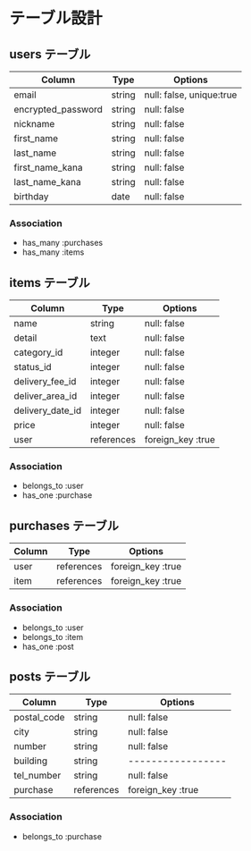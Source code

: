 # テーブル設計

## users テーブル

| Column             | Type   | Options                  |
| ------------------ | ------ | ------------------------ |
| email              | string | null: false, unique:true |
| encrypted_password | string | null: false              |
| nickname           | string | null: false              |
| first_name         | string | null: false              |
| last_name          | string | null: false              |
| first_name_kana    | string | null: false              |
| last_name_kana     | string | null: false              |
| birthday           | date   | null: false              |
### Association

- has_many :purchases
- has_many :items

## items テーブル

| Column           | Type       | Options           |
| ---------------- | ---------- | ----------------- |
| name             | string     | null: false       |
| detail           | text       | null: false       |
| category_id      | integer    | null: false       |
| status_id        | integer    | null: false       |
| delivery_fee_id  | integer    | null: false       |
| deliver_area_id  | integer    | null: false       |
| delivery_date_id | integer    | null: false       |
| price            | integer    | null: false       |
| user             | references | foreign_key :true |

### Association

- belongs_to :user
- has_one    :purchase

## purchases テーブル

| Column          | Type       | Options           |
| --------------- | ---------- | ----------------- |
| user            | references | foreign_key :true |
| item            | references | foreign_key :true |

### Association

- belongs_to :user
- belongs_to :item
- has_one    :post


## posts テーブル

| Column        | Type       | Options           |
| ------------- | ---------- | ----------------- |
| postal_code   | string     | null: false       |
| city          | string     | null: false       |
| number        | string     | null: false       |
| building      | string     | ----------------- |
| tel_number    | string     | null: false       |
| purchase      | references | foreign_key :true |


### Association

- belongs_to :purchase